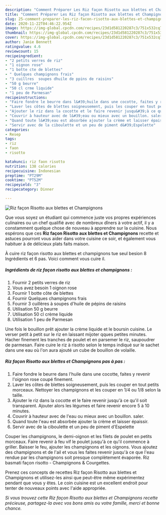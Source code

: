 ```yaml
---
description: "Comment Préparer Les Riz façon Risotto aux blettes et Champignons"
title: "Comment Préparer Les Riz façon Risotto aux blettes et Champignons"
slug: 25-comment-preparer-les-riz-facon-risotto-aux-blettes-et-champignons
date: 2020-11-22T04:46:22.954Z
image: https://img-global.cpcdn.com/recipes/23d1d581220287c3/751x532cq70/riz-facon-risotto-aux-blettes-et-champignons-photo-principale-de-la-recette.jpg
thumbnail: https://img-global.cpcdn.com/recipes/23d1d581220287c3/751x532cq70/riz-facon-risotto-aux-blettes-et-champignons-photo-principale-de-la-recette.jpg
cover: https://img-global.cpcdn.com/recipes/23d1d581220287c3/751x532cq70/riz-facon-risotto-aux-blettes-et-champignons-photo-principale-de-la-recette.jpg
author: Janie Bennett
ratingvalue: 4.6
reviewcount: 15
recipeingredient:
- "2 petits verres de riz"
- "1 oignon rose"
- "1 botte cte de blettes"
- " Quelques champignons frais"
- "3 cuillres  soupes dhuile de ppins de raisins"
- "50 g beurre"
- "50 cl crme liquide"
- "1 peu de Parmesan"
recipeinstructions:
- "Faire fondre le beurre dans l&#39;huile dans une cocotte, faites y revenir l&#39;oignon rose coupé finement."
- "Laver les côtes de blettes soigneusement, puis les couper en tout petits morceaux. Nettoyer les champignons et les couper en 1/4 ou 1/8 selon la taille."
- "Ajouter le riz dans la cocotte et le faire revenir jusqu&#39;à ce qu&#39;il soit transparent. Ajouter alors les légumes et faire revenir encore 5 à 10 minutes."
- "Couvrir à hauteur avec de l&#39;eau ou mieux avec un bouillon. saler."
- "Quand toute l&#39;eau est absorbée ajouter la crème et laisser épaissir."
- "Servir avec de la ciboulette et un peu de piment d&#39;Espelette"
categories:
- Resep
tags:
- riz
- faon
- risotto

katakunci: riz faon risotto 
nutrition: 138 calories
recipecuisine: Indonesian
preptime: "PT29M"
cooktime: "PT52M"
recipeyield: "3"
recipecategory: Dinner

---
```



![Riz façon Risotto aux blettes et Champignons](https://img-global.cpcdn.com/recipes/23d1d581220287c3/751x532cq70/riz-facon-risotto-aux-blettes-et-champignons-photo-principale-de-la-recette.jpg)

Que vous soyez un étudiant qui commence juste vos propres expériences culinaires ou un chef qualifié avec de nombreux dîners à votre actif, il y a constamment quelque chose de nouveau à apprendre sur la cuisine. Nous espérons que ces <strong> Riz façon Risotto aux blettes et Champignons </strong> recette et astuces pourront vous aider dans votre cuisine ce soir, et également vous habituer à de délicieux plats faits maison.

<!--inarticleads1-->

À cuire riz façon risotto aux blettes et champignons tue seul besion 8 Ingrédients et 6 pas. Voici comment vous cuire il.

##### Ingrédients de riz façon risotto aux blettes et champignons :

1. Fournir 2 petits verres de riz
1. Vous avez besoin 1 oignon rose
1. Fournir 1 botte côte de blettes
1. Fournir  Quelques champignons frais
1. Fournir 3 cuillères à soupes d&#39;huile de pépins de raisins
1. Utilisation 50 g beurre
1. Utilisation 50 cl crème liquide
1. Utilisation 1 peu de Parmesan


Une fois le bouillon prêt ajouter la crème liquide et le boursin cuisine. Le verser petit à petit sur le riz en laissant mijoter qques petites minutes. Hacher finement les tranches de poulet et en parsemer le riz, saupoudrer de parmesan. Faire cuire le riz à risotto selon le temps indiqué sur le sachet dans une eau où l&#39;on aura ajouté un cube de bouillon de volaille. 

<!--inarticleads2-->

##### Riz façon Risotto aux blettes et Champignons pas à pas :

1. Faire fondre le beurre dans l&#39;huile dans une cocotte, faites y revenir l&#39;oignon rose coupé finement.
1. Laver les côtes de blettes soigneusement, puis les couper en tout petits morceaux. Nettoyer les champignons et les couper en 1/4 ou 1/8 selon la taille.
1. Ajouter le riz dans la cocotte et le faire revenir jusqu&#39;à ce qu&#39;il soit transparent. Ajouter alors les légumes et faire revenir encore 5 à 10 minutes.
1. Couvrir à hauteur avec de l&#39;eau ou mieux avec un bouillon. saler.
1. Quand toute l&#39;eau est absorbée ajouter la crème et laisser épaissir.
1. Servir avec de la ciboulette et un peu de piment d&#39;Espelette


Couper les champignons, le demi-oignon et les filets de poulet en petits morceaux. Faire revenir à feu vif le poulet jusqu&#39;à ce qu&#39;il commence à griller. Baisser le feu, ajouter les champignons et les oignons. Vous ajoutez des champignons et de l&#39;ail et vous les faites revenir jusqu&#39;à ce que l&#39;eau rendue par les champignons soit presque complètement évaporée. Riz basmati façon risotto - Champignons &amp; Courgettes. 

<!--inarticleads1-->

<p>
Prenez ces concepts de recettes Riz façon Risotto aux blettes et Champignons et utilisez-les ainsi que peut-être même expérimentez pendant que vous y êtes. Le coin cuisine est un excellent endroit pour tenter de nouveaux points avec l'aide appropriée.
</p>

<p>
<i>Si vous trouvez cette Riz façon Risotto aux blettes et Champignons recette précieuse, partagez-la avec vos bons amis ou votre famille, merci et bonne chance.</i>
</p>
